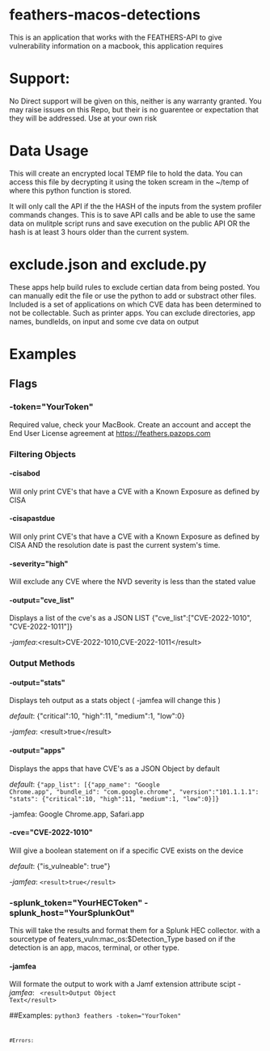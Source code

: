 # feathers-macos-detections
This is an application that works with the FEATHERS-API to give vulnerability information on a macbook, this application requires 

# Support: 
No Direct support will be given on this, neither is any warranty granted. You may raise issues on this Repo, but their is no guarentee or expectation that they will be addressed. Use at your own risk

# Data Usage
This will create an encrypted local TEMP file to hold the data. You can access this file by decrypting it using the token scream in the ~/temp of where this python function is stored.

It will only call the API if the the HASH of the inputs from the system profiler commands changes. This is to save API calls and be able to use the same data on mulitple script runs and save execution on the public API OR the hash is at least 3 hours older than the current system.

# exclude.json and exclude.py
These apps help build rules to exclude certian data from being posted. You can manually edit the file or use the python to add or substract other files. Included is a set of applications on which CVE data has been determined to not be collectable. Such as printer apps. You can exclude directories, app names, bundleIds, on input and some cve data on output

# Examples

## Flags
### -token="YourToken" 
Required value, check your MacBook. Create an account and accept the End User License agreement at https://feathers.pazops.com

### Filtering Objects
#### -cisabod
Will only print CVE's that have a CVE with a Known Exposure as defined by CISA

#### -cisapastdue
Will only print CVE's that have a CVE with a Known Exposure as defined by CISA AND the resolution date is past the current system's time.

#### -severity="high"
Will exclude any CVE where the NVD severity is less than the stated value

#### -output="cve_list"
Displays a list of the cve's as a JSON LIST
{"cve_list":["CVE-2022-1010", "CVE-2022-1011"]}

*-jamfea*:&lt;result&gt;CVE-2022-1010,CVE-2022-1011&lt;/result&gt;

### Output Methods

#### -output="stats"
Displays teh output as a stats object ( -jamfea will change this )

*default*: {"critical":10, "high":11, "medium":1, "low":0}

*-jamfea*:  &lt;result&gt;true&lt;/result&gt;

#### -output="apps"
Displays the apps that have CVE's as a JSON Object by default


*default*: <code>{"app_list": [{"app_name": "Google Chrome.app", "bundle_id": "com.google.chrome", "version":"101.1.1.1": "stats": {"critical":10, "high":11, "medium":1, "low":0}]}</code>

-jamfea: <result>Google Chrome.app, Safari.app</result>

#### -cve="CVE-2022-1010"
Will give a boolean statement on if a specific CVE exists on the device

*default*: {"is_vulneable": true"}

*-jamfea*:  <code>&lt;result&gt;true&lt;/result&gt;</code>

### -splunk_token="YourHECToken" -splunk_host="YourSplunkOut"
This will take the results and format them for a Splunk HEC collector. with a sourcetype of featers_vuln:mac_os:$Detection_Type based on if the detection is an app, macos, terminal, or other type.

#### -jamfea
Will formate the output to work with a Jamf extension attribute scipt
*-jamfea*: <code> &lt;result&gt;Output Object Text&lt;/result&gt;</code>


##Examples: 
<code>python3 feathers -token="YourToken"<code>

#Errors: 

